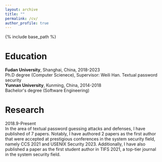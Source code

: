 ```yaml
---
layout: archive
title: ""
permalink: /cv/
author_profile: true
---
```



{% include base_path %}

Education
======
**Fudan University**, Shanghai, China, 2018-2023 
<br>Ph.D degree (Computer Scienece), Supervisor: Weili Han. Textual password security
<br>**Yunnan University**, Kunming, China, 2014-2018
<br>Bachelor's degree (Software Engineering)

Research                                                                
=====
2018.9-Present
<br> In the area of textual password guessing attacks and defenses, I have published of 7 papers. Notably, I have authored 2 papers as the first author that were accepted at prestigious conferences in the system security field, namely CCS 2021 and USENIX Security 2023. Additionally, I have also published a paper as the first student author in TIFS 2021, a top-tier journal in the system security field. 








  


